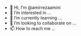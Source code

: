 - 👋 Hi, I’m @amirrezaamini
- 👀 I’m interested in ...
- 🌱 I’m currently learning ...
- 💞️ I’m looking to collaborate on ...
- 📫 How to reach me ...

<!---
amirrezaamini/amirrezaamini is a ✨ special ✨ repository because its `README.md` (this file) appears on your GitHub profile.
You can click the Preview link to take a look at your changes.
--->
